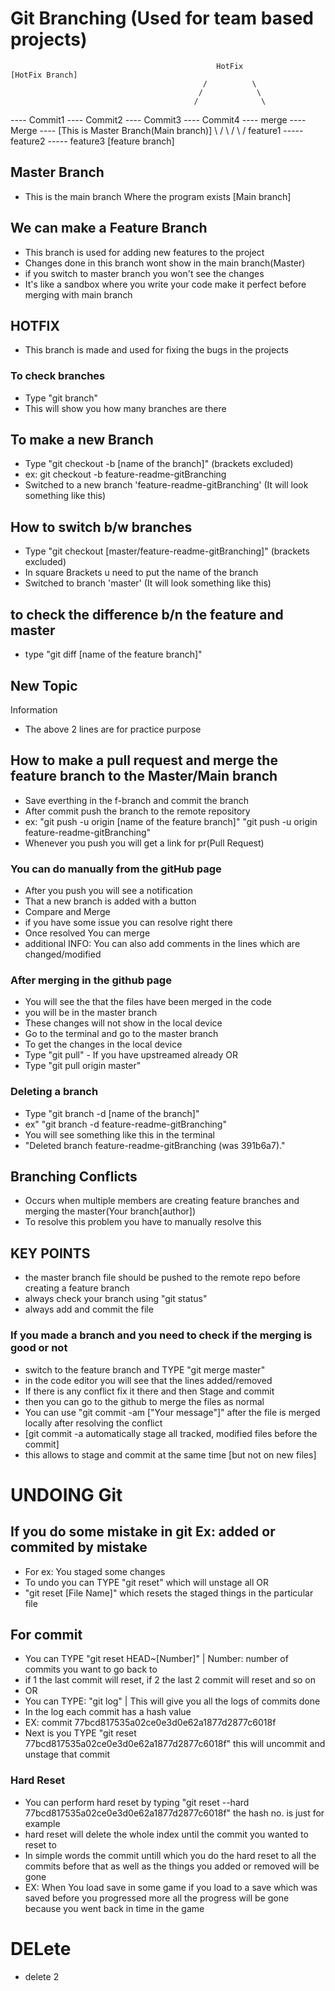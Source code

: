 # Git Branching (Used for team based projects)

                                                  HotFix                           [HotFix Branch] 
                                               /          \  
                                              /            \
                                             /              \
---- Commit1 ---- Commit2 ---- Commit3 ---- Commit4 ---- merge ---- Merge ----    [This is Master Branch(Main branch)]
                                \                                      /
                                 \                                    /
                                  \                                  /
                                 feature1 ----- feature2 ----- feature3                [feature branch]


## Master Branch 
*  This is the main branch Where the program exists [Main branch]

## We can make a Feature Branch
*  This branch is used for adding new features to the project
*  Changes done in this branch wont show in the main branch(Master)
*  if you switch to master branch you won't see the changes
*  It's like a sandbox where you write your code make it perfect before merging with main branch

## HOTFIX
*  This branch is made and used for fixing the bugs in the projects

### To check branches 
*   Type "git branch"
*   This will show you how many branches are there

## To make a new Branch
*  Type "git checkout -b [name of the branch]" (brackets excluded)
*  ex: git checkout -b feature-readme-gitBranching
*  Switched to a new branch 'feature-readme-gitBranching' (It will look something like this)

## How to switch b/w branches
*  Type "git checkout [master/feature-readme-gitBranching]" (brackets excluded)
*  In square Brackets u need to put the name of the branch
*  Switched to branch 'master' (It will look something like this)
 
## to check the difference b/n the feature and master
*  type "git diff [name of the feature branch]"

## New Topic

   Information

* The above 2 lines are for practice purpose

## How to make a pull request and merge the feature branch to the Master/Main branch
*  Save everthing in the f-branch and commit the branch
*  After commit push the branch to the remote repository
*  ex: "git push -u origin [name of the feature branch]"
       "git push -u origin feature-readme-gitBranching"
*  Whenever you push you will get a link for pr(Pull Request)
###  You can do manually from the gitHub page 
*    After you push you will see a notification
*    That a new branch is added with a button 
*    Compare and Merge
*    if you have some issue you can resolve right there
*    Once resolved You can merge
*    additional INFO: You can also add comments in the lines which are changed/modified

### After merging in the github page
*   You will see the that the files have been merged in the code
*   you will be in the master branch
*   These changes will not show in the local device
*   Go to the terminal and go to the master branch
*   To get the changes in the local device
*   Type "git pull" - If you have upstreamed already OR
*   Type "git pull origin master"

### Deleting a branch
*   Type "git branch -d [name of the branch]"
*   ex" "git branch -d feature-readme-gitBranching"
*   You will see something like this in the terminal
*   "Deleted branch feature-readme-gitBranching (was 391b6a7)."

## Branching Conflicts
*  Occurs when multiple members are creating feature branches and merging the master(Your branch[author])
*  To resolve this problem you have to manually resolve this 

## KEY POINTS
* the master branch file should be pushed to the remote repo before creating a feature branch
* always check your branch using "git status" 
* always add and commit the file 


### If you made a branch and you need to check if the merging is good or not 
* switch to the feature branch and TYPE "git merge master"
* in the code editor you will see that the lines added/removed
* If there is any conflict fix it there and then Stage and commit
* then you can go to the github to merge the files as normal
* You can use "git commit -am ["Your message"]" after the file is merged locally after resolving the conflict
* [git commit -a automatically stage all tracked, modified files before the commit]
* this allows to stage and commit at the same time [but not on new files]

# UNDOING Git
## If you do some mistake in git Ex: added or commited by mistake

* For ex: You staged some changes
* To undo you can TYPE "git reset" which will unstage all OR
* "git reset [File Name]" which resets the staged things in the particular file

## For commit
*  You can TYPE "git reset HEAD~[Number]" | Number: number of commits you want to go back to
*  if 1 the last commit will reset, if 2 the last 2 commit will reset and so on
*  OR
*  You can TYPE: "git log" | This will give you all the logs of commits done
*  In the log each commit has a hash value
*  EX: commit 77bcd817535a02ce0e3d0e62a1877d2877c6018f
*  Next is you TYPE "git reset 77bcd817535a02ce0e3d0e62a1877d2877c6018f" this will uncommit and unstage that commit

### Hard Reset 
*   You can perform hard reset by typing "git reset --hard 77bcd817535a02ce0e3d0e62a1877d2877c6018f" the hash no. is just for example
*   hard reset will delete the whole index until the commit you wanted to reset to
*   In simple words the commit untill which you do the hard reset to all the commits before that as well as the things you added or removed will be gone
* EX: When You load save in some game if you load to a save which was saved before you progressed more all the progress will be gone because you went back in time in the game 


# DELete
* delete 2 
